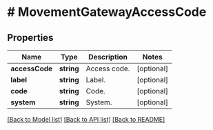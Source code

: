 # # MovementGatewayAccessCode

## Properties

Name | Type | Description | Notes
------------ | ------------- | ------------- | -------------
**accessCode** | **string** | Access code. | [optional]
**label** | **string** | Label. | [optional]
**code** | **string** | Code. | [optional]
**system** | **string** | System. | [optional]

[[Back to Model list]](../../README.md#models) [[Back to API list]](../../README.md#endpoints) [[Back to README]](../../README.md)
